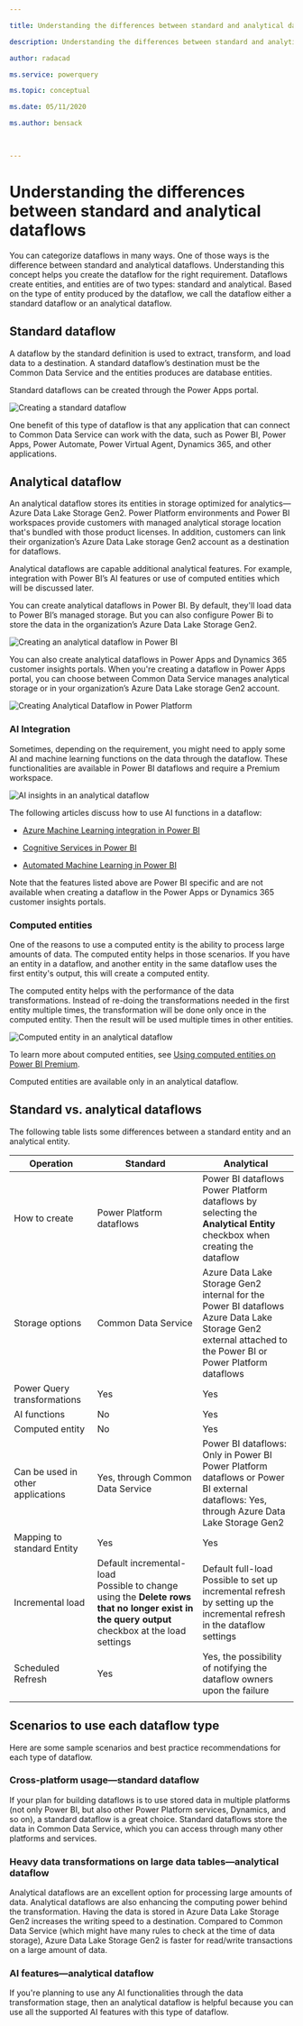 ```yaml
--- 

title: Understanding the differences between standard and analytical dataflows 

description: Understanding the differences between standard and analytical dataflows 

author: radacad 

ms.service: powerquery 

ms.topic: conceptual 

ms.date: 05/11/2020 

ms.author: bensack 

 

--- 
```


 

# Understanding the differences between standard and analytical dataflows 

 

You can categorize dataflows in many ways. One of those ways is the difference between standard and analytical dataflows. Understanding this concept helps you create the dataflow for the right requirement. Dataflows create entities, and entities are of two types: standard and analytical. Based on the type of entity produced by the dataflow, we call the dataflow either a standard dataflow or an analytical dataflow. 

 

## Standard dataflow 

 

A dataflow by the standard definition is used to extract, transform, and load data to a destination. A standard dataflow’s destination must be the Common Data Service and the entities produces are database entities.  

 

Standard dataflows can be created through the Power Apps portal. 

 

![Creating a standard dataflow](media/analytical-standard-dataflows/create-standard-dataflow.png) 

 

One benefit of this type of dataflow is that any application that can connect to Common Data Service can work with the data, such as Power BI, Power Apps, Power Automate, Power Virtual Agent, Dynamics 365, and other applications. 

 

## Analytical dataflow 

 

An analytical dataflow stores its entities in storage optimized for analytics&mdash;Azure Data Lake Storage Gen2. Power Platform environments and Power BI workspaces provide customers with managed analytical storage location that's bundled with those product licenses. In addition, customers can link their organization’s Azure Data Lake storage Gen2 account as a destination for dataflows. 

 

Analytical dataflows are capable additional analytical features. For example, integration with Power BI’s AI features or use of computed entities which will be discussed later.  

 

You can create analytical dataflows in Power BI. By default, they'll load data to Power BI’s managed storage. But you can also configure Power Bi to store the data in the organization’s Azure Data Lake Storage Gen2. 

 

![Creating an analytical dataflow in Power BI](media/analytical-standard-dataflows/create-analytical-dataflow-powerbi.png) 

 

You can also create analytical dataflows in Power Apps and Dynamics 365 customer insights portals. When you're creating a dataflow in Power Apps portal, you can choose between Common Data Service manages analytical storage or in your organization’s Azure Data Lake storage Gen2 account. 

 

![Creating Analytical Dataflow in Power Platform](media/analytical-standard-dataflows/create-analytical-dataflow-power-platform.png) 

 

### AI Integration 

 

Sometimes, depending on the requirement, you might need to apply some AI and machine learning functions on the data through the dataflow. These functionalities are available in Power BI dataflows and require a Premium workspace. 

 

![AI insights in an analytical dataflow](media/analytical-standard-dataflows/dataflow-ai-functions.png) 

 

The following articles discuss how to use AI functions in a dataflow: 

 

- [Azure Machine Learning integration in Power BI](https://docs.microsoft.com/power-bi/service-machine-learning-integration) 

- [Cognitive Services in Power BI](https://docs.microsoft.com/power-bi/service-cognitive-services) 

- [Automated Machine Learning in Power BI](https://docs.microsoft.com/power-bi/service-machine-learning-automated) 

 

Note that the features listed above are Power BI specific and are not available when creating a dataflow in the Power Apps or Dynamics 365 customer insights portals.  

 

### Computed entities 

 

One of the reasons to use a computed entity is the ability to process large amounts of data. The computed entity helps in those scenarios. If you have an entity in a dataflow, and another entity in the same dataflow uses the first entity's output, this will create a computed entity. 

 

The computed entity helps with the performance of the data transformations. Instead of re-doing the transformations needed in the first entity multiple times, the transformation will be done only once in the computed entity. Then the result will be used multiple times in other entities. 

 

![Computed entity in an analytical dataflow](media/analytical-standard-dataflows/computed-entity-in-dataflow.png) 

 

To learn more about computed entities, see [Using computed entities on Power BI Premium](https://docs.microsoft.com/power-bi/service-dataflows-computed-entities-premium). 

 

Computed entities are available only in an analytical dataflow. 

 

## Standard vs. analytical dataflows 

 

The following table lists some differences between a standard entity and an analytical entity. 

 

| Operation               | Standard             | Analytical                    | 
| --------------------------------- | --- | ------------------------------------------------------------ | 
| How to create                     | Power Platform dataflows | Power BI dataflows<br />Power Platform dataflows by selecting the **Analytical Entity** checkbox when creating the dataflow | 
| Storage options                   | Common Data Service      | Azure Data Lake Storage Gen2 internal for the Power BI dataflows<br />Azure Data Lake Storage Gen2 external attached to the Power BI or Power Platform dataflows | 
| Power Query transformations       | Yes             |Yes                                                          | 
| AI functions                      | No              | Yes                                                          | 
| Computed entity                   | No              | Yes                                                          | 
| Can be used in other applications | Yes, through Common Data Service | Power BI dataflows: Only in Power BI<br />Power Platform dataflows or Power BI external dataflows: Yes, through Azure Data Lake Storage Gen2 | 
| Mapping to standard Entity        | Yes              | Yes                                                         | 
| Incremental load                  | Default incremental-load<br />Possible to change using the **Delete rows that no longer exist in the query output** checkbox at the load settings | Default full-load <br />Possible to set up incremental refresh by setting up the incremental refresh in the dataflow settings | 
| Scheduled Refresh                 | Yes              | Yes, the possibility of notifying the dataflow owners upon the failure | 
| | | |
 

## Scenarios to use each dataflow type 

 

Here are some sample scenarios and best practice recommendations for each type of dataflow. 

 

### Cross-platform usage&mdash;standard dataflow 

 

If your plan for building dataflows is to use stored data in multiple platforms (not only Power BI, but also other Power Platform services, Dynamics, and so on), a standard dataflow is a great choice. Standard dataflows store the data in Common Data Service, which you can access through many other platforms and services. 

 

### Heavy data transformations on large data tables&mdash;analytical dataflow 

 

Analytical dataflows are an excellent option for processing large amounts of data. Analytical dataflows are also enhancing the computing power behind the transformation. Having the data is stored in Azure Data Lake Storage Gen2 increases the writing speed to a destination. Compared to Common Data Service (which might have many rules to check at the time of data storage), Azure Data Lake Storage Gen2 is faster for read/write transactions on a large amount of data. 

 

### AI features&mdash;analytical dataflow 

 

If you're planning to use any AI functionalities through the data transformation stage, then an analytical dataflow is helpful because you can use all the supported AI features with this type of dataflow. 

 
